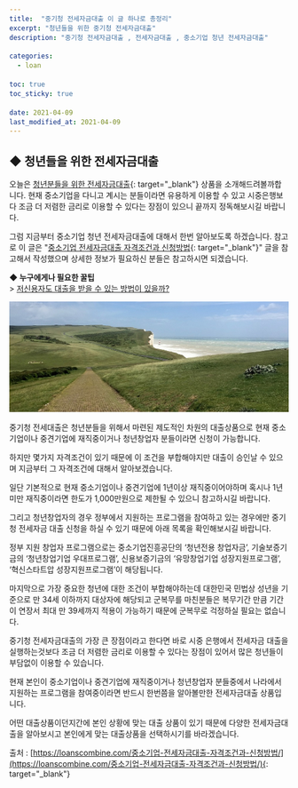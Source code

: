 ```yaml
---
title:  "중기청 전세자금대출 이 글 하나로 총정리"
excerpt: "청년들을 위한 중기청 전세자금대출"
description: "중기청 전세자금대출 , 전세자금대출 , 중소기업 청년 전세자금대출"

categories:
  - loan

toc: true
toc_sticky: true
 
date: 2021-04-09
last_modified_at: 2021-04-09
---
```

## ◆ 청년들을 위한 전세자금대출  
오늘은 [청년분들을 위한 전세자금대출](https://loanscombine.com/중소기업-전세자금대출-자격조건과-신청방법/){: target="_blank"} 상품을 소개해드려볼까합니다. 현재 중소기업을 다니고 계시는 분들이라면 유용하게 이용할 수 있고 시중은행보다 조금 더 저렴한 금리로 이용할 수 있다는 장점이 있으니 끝까지 정독해보시길 바랍니다.

그럼 지금부터 중소기업 청년 전세자금대출에 대해서 한번 알아보도록 하겠습니다. 참고로 이 글은 "[중소기업 전세자금대출 자격조건과 신청방법](https://loanscombine.com/중소기업-전세자금대출-자격조건과-신청방법/){: target="_blank"}" 글을 참고해서 작성했으며 상세한 정보가 필요하신 분들은 참고하시면 되겠습니다.

**◆ 누구에게나 필요한 꿀팁**  
\> [저신용자도 대출을 받을 수 있는 방법이 있을까?](https://goodloan.github.io/loan/1/)

<p style="text-align: center;"><img src="/assets/images/posting_img/21-04-09/1.jpg" title="중기청 전세자금대출 자세하게" alt="중기청 전세자금대출 자세하게 이미지"></p>

중기청 전세대출은 청년분들을 위해서 마련된 제도적인 차원의 대출상품으로 현재 중소기업이나 중견기업에 재직중이거나 청년창업자 분들이라면 신청이 가능합니다.

하지만 몇가지 자격조건이 있기 때문에 이 조건을 부합해야지만 대출이 승인날 수 있으며 지금부터 그 자격조건에 대해서 알아보겠습니다.

일단 기본적으로 현재 중소기업이나 중견기업에 1년이상 재직중이어야하며 혹시나 1년 미만 재직중이라면 한도가 1,000만원으로 제한될 수 있으니 참고하시길 바랍니다.

그리고 청년창업자의 경우 정부에서 지원하는 프로그램을 참여하고 있는 경우에만 중기청 전세자금 대출 신청을 하실 수 있기 때문에 아래 목록을 확인해보시길 바랍니다.

정부 지원 창업자 프로그램으로는 중소기업진흥공단의 ‘청년전용 창업자금’, 기술보증기금의 ‘청년창업기업 우대프로그램’, 신용보증기금의 ‘유망창업기업 성장지원프로그램’, ‘혁신스타트압 성장지원프로그램’이 해당됩니다.

마지막으로 가장 중요한 청년에 대한 조건이 부합해야하는데 대한민국 민법상 성년을 기준으로 만 34세 이하까지 대상자에 해당되고 군복무를 마친분들은 복무기간 만큼 기간이 연장서 최대 만 39세까지 적용이 가능하기 때문에 군복무로 걱정하실 필요는 없습니다.

중기청 전세자금대출의 가장 큰 장점이라고 한다면 바로 시중 은행에서 전세자금 대출을 실행하는것보다 조금 더 저렴한 금리로 이용할 수 있다는 장점이 있어서 많은 청년들이 부담없이 이용할 수 있습니다.

현재 본인이 중소기업이나 중견기업에 재직중이거나 청년창업자 분들중에서 나라에서 지원하는 프로그램을 참여중이라면 반드시 한번쯤을 알아볼만한 전세자금대출 상품입니다.

어떤 대출상품이던지간에 본인 상황에 맞는 대출 상품이 있기 때문에 다양한 전세자금대출을 알아보시고 본인에게 맞는 대출상품을 선택하시기를 바라겠습니다.

출처 : [https://loanscombine.com/중소기업-전세자금대출-자격조건과-신청방법/](https://loanscombine.com/중소기업-전세자금대출-자격조건과-신청방법/){: target="_blank"}